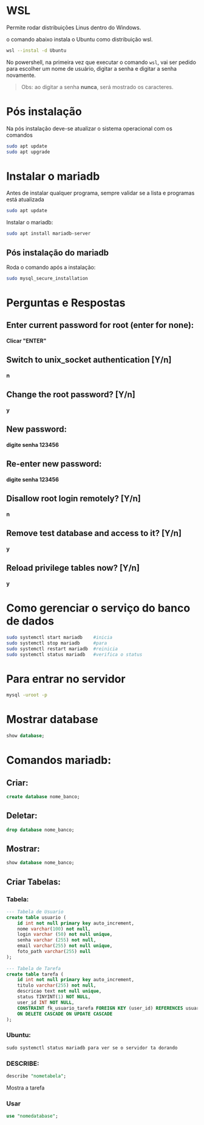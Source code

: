 # WSL
Permite rodar distribuições Linus  dentro do Windows.


o comando abaixo instala o Ubuntu como distribuição wsl.

```bash 
wsl --instal -d Ubuntu

```
No powershell, na primeira vez que executar o comando `wsl`, 
vai ser pedido para escolher um nome de usuário,
digitar a senha e digitar a senha novamente.

> Obs: ao digitar a senha **nunca**, será mostrado os caracteres.

# Pós instalação 
Na pós instalação deve-se atualizar o sistema operacional com os comandos 

```bash
sudo apt update
sudo apt upgrade
```

# Instalar o **mariadb**

Antes de instalar qualquer programa, sempre validar se a lista e programas está atualizada
```bash
sudo apt update
```
Instalar o mariadb:
```bash
sudo apt install mariadb-server
```
## Pós instalação do mariadb
Roda o comando após a instalação: 
```bash
sudo mysql_secure_installation
```
# Perguntas e Respostas

## Enter current password for root (enter for none): 
#### Clicar "ENTER" 
## Switch to unix_socket authentication [Y/n]        
#### n
## Change the root password? [Y/n]                   
#### y
## New password:                                     
#### digite senha 123456
## Re-enter new password:                            
#### digite senha 123456
## Disallow root login remotely? [Y/n]               
#### n
## Remove test database and access to it? [Y/n]      
#### y
## Reload privilege tables now? [Y/n] 
#### y

# Como gerenciar o serviço do banco de dados 
```bash
sudo systemctl start mariadb    #inicia
sudo systemctl stop mariadb     #para
sudo systemctl restart mariadb  #reinicia
sudo systemctl status mariadb   #verifica o status
```

# Para entrar no servidor 
```bash
mysql -uroot -p
```

# Mostrar database 
```sql
show database;
```

# Comandos mariadb:

## Criar:
```sql
create database nome_banco;
```

## Deletar:
```sql
drop database nome_banco;
```

## Mostrar:
```sql
show database nome_banco;
```
## Criar Tabelas:
### Tabela: 
```sql
--- Tabela de Usuario
create table usuario (
    id int not null primary key auto_increment,
    nome varchar(100) not null,
    login varchar (50) not null unique,
    senha varchar (255) not null,
    email varchar(255) not null unique,
    foto_path varchar(255) null
);
 
--- Tabela de Tarefa
create table tarefa (
    id int not null primary key auto_increment,
    titulo varchar(255) not null,
    descricao text not null unique,
    status TINYINT(1) NOT NULL,
    user_id INT NOT NULL,
    CONSTRAINT fk_usuario_tarefa FOREIGN KEY (user_id) REFERENCES usuario(id) -- LAÇO DE LIGAÇÃO
    ON DELETE CASCADE ON UPDATE CASCADE
);


```
### Ubuntu:
```sql
sudo systemctl status mariadb para ver se o servidor ta dorando

```

### DESCRIBE:
```sql
describe "nometabela"; 

```
Mostra a tarefa

### Usar 
```sql
use "nomedatabase"; 

```
